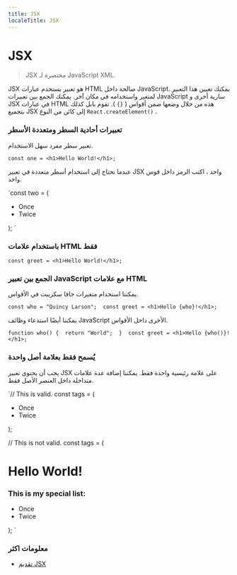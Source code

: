 ```yaml
---
title: JSX
localeTitle: JSX
---
```

# JSX

> JSX مختصرة لـ JavaScript XML.

JSX هو تعبير يستخدم عبارات HTML صالحة داخل JavaScript. يمكنك تعيين هذا التعبير لمتغير واستخدامه في مكان آخر. يمكنك الجمع بين تعبيرات JavaScript سارية أخرى و JSX في عبارات HTML هذه من خلال وضعها ضمن أقواس ( `{}` ). تقوم بابل كذلك بتجميع JSX إلى كائن من النوع `React.createElement()` .

### تعبيرات أحادية السطر ومتعددة الأسطر

تعبير سطر مفرد سهل الاستخدام.

 `const one = <h1>Hello World!</h1>; 
` 

عندما تحتاج إلى استخدام أسطر متعددة في تعبير JSX واحد ، اكتب الرمز داخل قوس واحد.

 `const two = ( 
  <ul> 
    <li>Once</li> 
    <li>Twice</li> 
  </ul> 
 ); 
` 

### باستخدام علامات HTML فقط

 `const greet = <h1>Hello World!</h1>; 
` 

### الجمع بين تعبير JavaScript مع علامات HTML

يمكننا استخدام متغيرات جافا سكريبت في الأقواس.

 `const who = "Quincy Larson"; 
 const greet = <h1>Hello {who}!</h1>; 
` 

يمكننا أيضًا استدعاء وظائف JavaScript الأخرى داخل الأقواس.

 `function who() { 
  return "World"; 
 } 
 const greet = <h1>Hello {who()}!</h1>; 
` 

### يُسمح فقط بعلامة أصل واحدة

يجب أن يحتوي تعبير JSX على علامة رئيسية واحدة فقط. يمكننا إضافة عدة علامات متداخلة داخل العنصر الأصل فقط.

 `// This is valid. 
 const tags = ( 
  <ul> 
    <li>Once</li> 
    <li>Twice</li> 
  </ul> 
 ); 
 
 // This is not valid. 
 const tags = ( 
  <h1>Hello World!</h1> 
  <h3>This is my special list:</h3> 
  <ul> 
    <li>Once</li> 
    <li>Twice</li> 
  </ul> 
 ); 
` 

### معلومات اكثر

*   [تقديم JSX](https://reactjs.org/docs/introducing-jsx.html)